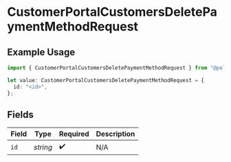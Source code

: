 # CustomerPortalCustomersDeletePaymentMethodRequest

## Example Usage

```typescript
import { CustomerPortalCustomersDeletePaymentMethodRequest } from "@polar-sh/sdk/models/operations/customerportalcustomersdeletepaymentmethod.js";

let value: CustomerPortalCustomersDeletePaymentMethodRequest = {
  id: "<id>",
};
```

## Fields

| Field              | Type               | Required           | Description        |
| ------------------ | ------------------ | ------------------ | ------------------ |
| `id`               | *string*           | :heavy_check_mark: | N/A                |